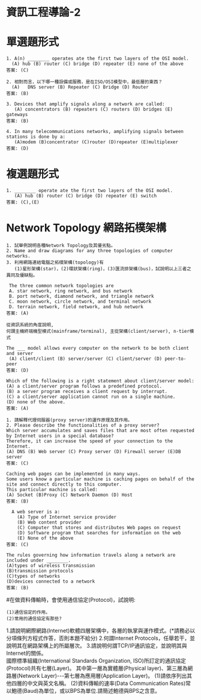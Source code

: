 # 資訊工程導論-2

# 單選題形式
```
1. A(n) ________ operates ate the first two layers of the OSI model. 
  (A) hub (B) router (C) bridge (D) repeater (E) none of the above
答案: (C)
```
```
2. 相對而言，以下哪一種設備或服務，是在ISO/OSI模型中，最低層的東西？
  (A)	DNS server (B) Repeater (C) Bridge (D) Router 
答案: (B)
```
```
3. Devices that amplify signals along a network are called:
   (A) concentrators (B) repeaters (C) routers (D) bridges (E) gateways
答案: (B)
```
```
4. In many telecommunications networks, amplifying signals between stations is done by a: 
   (A)modem (B)concentrator (C)router (D)repeater (E)multiplexer  
答案: (D)
```
# 複選題形式
```
1. ________ operate ate the first two layers of the OSI model. 
   (A) hub (B) router (C) bridge (D) repeater (E) switch
答案: (C),(E)
```

# Network Topology 網路拓樸架構

```
1. 試舉例說明各種Network Topology及其優劣點。
2. Name and draw diagrams for any three topologies of computer networks.
3. 利用網路連結電腦之拓樸架構(topology)有
   (1)星形架構(star)，(2)環狀架構(ring)，(3)匯流排架構(bus)，試說明以上三者之異同及優缺點。
```
```
 The three common network topologies are     
 A. star network, ring network, and bus network  
 B. port network, diamond network, and triangle network
 C. moon network, circle network, and terminal network 
 D. terrain network, field network, and hub network  
答案: (A)
```
```
從資訊系統的角度說明, 
何謂主機終端機型模式(mainframe/terminal), 主從架構(client/server), n-tier模式
```
```
The ___ model allows every computer on the network to be both client and server
 (A) client/client (B) server/server (C) client/server (D) peer-to-peer  
答案: (D)
```
```
Which of the following is a right statement about client/server model:
(A) a client/server program follows a predefined protocol.
(B) a server program receives a client request by interrupt.
(C) a client/server application cannot run on a single machine.
(D) none of the above. 
答案: (A)
```
```
1. 請解釋代理伺服器(proxy server)的運作原理及其作用。 
2. Please describe the functionalities of a proxy server?  
Which server accumulates and saves files that are most often requested by Internet users in a special database? 
Therefore, it can increase the speed of your connection to the Internet.
(A) DNS (B) Web server (C) Proxy server (D) Firewall server (E)DB server   
答案: (C)
```
```
Caching web pages can be implemented in many ways. 
Some users know a particular machine is caching pages on behalf of the site and connect directly to this computer. 
This particular machine is called:
(A) Socket (B)Proxy (C) Network Daemon (D) Host
答案: (B)
```
```
  A web server is a:
    (A) Type of Internet service provider
    (B) Web content provider
    (C) Computer that stores and distributes Web pages on request
    (D) Software program that searches for information on the web
    (E) None of the above     
答案: (C)
```
```
The rules governing how information travels along a network are included under ________.
(A)types of wireless transmission
(B)transmission protocols
(C)types of networks
(D)devices connected to a network    
答案: (B)
```
#在做資料傳輸時，會使用通信協定(Protocol)，試說明:
```
(1)通信協定的作用。 
(2)常用的通信協定有那些?    
```
1.請說明網際網路(Internet)軟體四層架構中，各層的執掌與運作模式。(*請務必以分項條列方程式作答，否則本題不給分) 
2.何謂Internet Protocols，任舉若干，並說明其在網路架構上的所屬層次。 
3.請說明何謂TCP/IP通訊協定，並說明其與Internet的關係。   
國際標準組織(International Standards Organization, ISO)所訂定的通訊協定(Protocol)共有七層(Layer)。
其中第一層為實體層(Physical layer)、第三層為網路層(Network Layer)---第七層為應用層(Application Layer)。
(1)請依序列出其他四層的中文與英文名稱。
(2)資料傳輸的速率(Data Communication Rates)常以鮑德(Baud)為單位，或以BPS為單位.請簡述鮑德與BPS之含意。  
